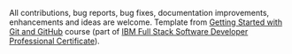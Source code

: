 All contributions, bug reports, bug fixes, documentation improvements, enhancements and ideas are welcome.
Template from [Getting Started with Git and GitHub](https://www.coursera.org/learn/getting-started-with-git-and-github?specialization=ibm-full-stack-cloud-developer) course (part of [IBM Full Stack Software Developer Professional Certificate](https://www.coursera.org/professional-certificates/ibm-full-stack-cloud-developer)).
